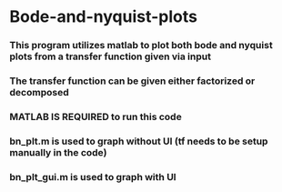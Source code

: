 # Bode-and-nyquist-plots
### This program utilizes matlab to plot both bode and nyquist plots from a transfer function given via input
### The transfer function can be given either factorized or decomposed 
### MATLAB IS REQUIRED to run this code

### **bn_plt.m** is used to graph without UI (tf needs to be setup manually in the code)
### **bn_plt_gui.m** is used to graph with UI
